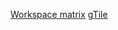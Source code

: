 [Workspace matrix](https://extensions.gnome.org/extension/1485/workspace-matrix/)
[gTile](https://extensions.gnome.org/extension/28/gtile/)
